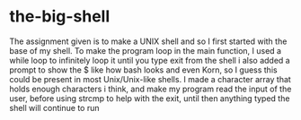 # the-big-shell
The assignment given is to make a UNIX shell and so I first started with the base of my shell.
To make the program loop in the main function, I used a while loop to infinitely loop it until
you type exit from the shell i also added a prompt to show the $ like how bash looks and even Korn, 
so I guess this could be present in most Unix/Unix-like shells. I made a character array that holds 
enough characters i think, and make my program read the input of the user, before using strcmp
to help with the exit, until then anything typed the shell will continue to run

